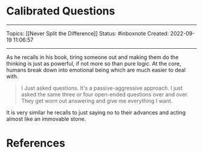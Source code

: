 # Calibrated Questions
---
Topics: [[Never Split the Difference]]
Status: #inboxnote
Created: 2022-09-19 11:06:57

---

As he recalls in his book, tiring someone out and making them do the thinking is just as powerful, if not more so than pure logic. At the core, humans break down into emotional being which are much easier to deal with.

> I Just asked questions. It's a passive-aggressive approach. I just asked the same three or four open-ended questions over and over. They get worn out answering and give me everything I want.

It is very similar he recalls to just saying no to their advances and acting almost like an immovable stone.

# References
